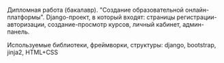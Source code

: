 Дипломная работа (бакалавр). "Создание образовательной онлайн-платформы". 
Django-проект, в который входят: страницы регистрации-авторизации, создание-просмотр курсов, личный кабинет, админ-панель.

Используемые библиотеки, фреймворки, структуры:
django, bootstrap, jinja2, HTML+CSS
